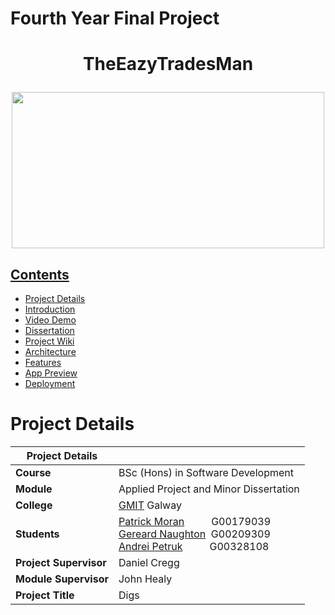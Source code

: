 # Fourth Year Final Project

# <p align="center">TheEazyTradesMan</p>


<p align="center"><img src="https://user-images.githubusercontent.com/22517451/56047175-c8cfe700-5d3c-11e9-8949-2da441a6ff44.PNG" width="500" height="250"></p>

## [Contents](#contents)
* [Project Details](#details)
* [Introduction](#intro)
* [Video Demo](#demo)
* [Dissertation](#dissertation)
* [Project Wiki](#wiki)
* [Architecture](#arc) 
* [Features](#features)
* [App Preview](#preview)
* [Deployment](#deploy)


# Project Details<a name = "details"></a>

| Project Details   |     |
| --- | --- |
| **Course** | BSc (Hons) in Software Development  |
| **Module** |  Applied Project and Minor Dissertation |
| **College** | [GMIT](http://www.gmit.ie/) Galway |
| **Students** | [Patrick Moran](https://www.linkedin.com/in/patrick-moran-7a349014b/)&nbsp;&nbsp;&nbsp;&nbsp;&nbsp;&nbsp;&nbsp;&nbsp;&nbsp; G00179039<br/>[Gereard Naughton](https://www.linkedin.com/in/gerard-naughton-732193150/)&nbsp; G00209309<br/>[Andrei Petruk](https://www.linkedin.com/in/andrei-petruk-33b135ab/)&nbsp;&nbsp;&nbsp;&nbsp;&nbsp;&nbsp;&nbsp;&nbsp;&nbsp;&nbsp;G00328108 |
| **Project Supervisor** | Daniel Cregg |
| **Module Supervisor** | John Healy |
| **Project Title** | Digs |

